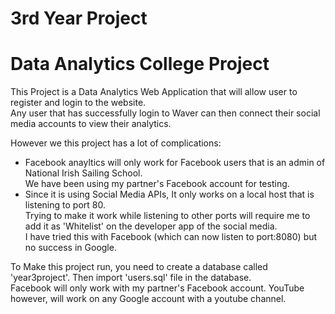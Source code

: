# 3rd Year Project
# Data Analytics College Project

<p>
This Project is a Data Analytics Web Application that will allow user to register and login to the website.<br>
Any user that has successfully login to Waver can then connect their social media accounts to view their analytics.
</p>
<p>
However we this project has a lot of complications:
</p>
<ul>
<li>Facebook anayltics will only work for Facebook users that is an admin of National Irish Sailing School.<br>
    We have been using my partner's Facebook account for testing.</li>
<li>Since it is using Social Media APIs, It only works on a local host that is listening to port 80.<br>
    Trying to make it work while listening to other ports will require me to add it as 'Whitelist' on the developer app of the social media.<br>
    I have tried this with Facebook (which can now listen to port:8080) but no success in Google.</li>
</ul>

<p>
To Make this project run, you need to create a database called 'year3project'. Then import 'users.sql' file in the database.<br>
Facebook will only work with my partner's Facebook account. YouTube however, will work on any Google account with a youtube channel.
</p>
    


